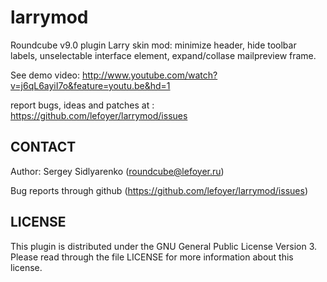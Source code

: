 larrymod
===================

Roundcube v9.0 plugin Larry skin mod: minimize header, hide toolbar labels, unselectable interface element, expand/collase mailpreview frame.

See demo video: http://www.youtube.com/watch?v=j6qL6ayiI7o&feature=youtu.be&hd=1

report bugs, ideas and patches at : https://github.com/lefoyer/larrymod/issues


CONTACT
-------
Author:   Sergey Sidlyarenko (roundcube@lefoyer.ru)

Bug reports through github (https://github.com/lefoyer/larrymod/issues)

LICENSE
-------

This plugin is distributed under the GNU General Public License Version 3.
Please read through the file LICENSE for more information about this license.

